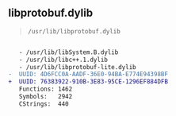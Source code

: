 ## libprotobuf.dylib

> `/usr/lib/libprotobuf.dylib`

```diff

   - /usr/lib/libSystem.B.dylib
   - /usr/lib/libc++.1.dylib
   - /usr/lib/libprotobuf-lite.dylib
-  UUID: 4D6FCC0A-AADF-36E0-94BA-E774E94398BF
+  UUID: 76383922-910B-3E83-95CE-1296EF884DFB
   Functions: 1462
   Symbols:   2942
   CStrings:  440

```
